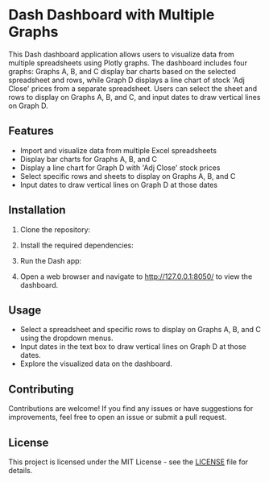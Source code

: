 # Dash Dashboard with Multiple Graphs

This Dash dashboard application allows users to visualize data from multiple spreadsheets using Plotly graphs. The dashboard includes four graphs: Graphs A, B, and C display bar charts based on the selected spreadsheet and rows, while Graph D displays a line chart of stock 'Adj Close' prices from a separate spreadsheet. Users can select the sheet and rows to display on Graphs A, B, and C, and input dates to draw vertical lines on Graph D.

## Features

- Import and visualize data from multiple Excel spreadsheets
- Display bar charts for Graphs A, B, and C
- Display a line chart for Graph D with 'Adj Close' stock prices
- Select specific rows and sheets to display on Graphs A, B, and C
- Input dates to draw vertical lines on Graph D at those dates

## Installation

1. Clone the repository:

2. Install the required dependencies:

3. Run the Dash app:

4. Open a web browser and navigate to http://127.0.0.1:8050/ to view the dashboard.

## Usage

- Select a spreadsheet and specific rows to display on Graphs A, B, and C using the dropdown menus.
- Input dates in the text box to draw vertical lines on Graph D at those dates.
- Explore the visualized data on the dashboard.

## Contributing

Contributions are welcome! If you find any issues or have suggestions for improvements, feel free to open an issue or submit a pull request.

## License

This project is licensed under the MIT License - see the [LICENSE](LICENSE) file for details.


